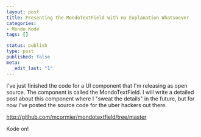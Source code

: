 ```yaml
--- 
layout: post
title: Presenting the MondoTextField with no Explanation Whatsoever
categories: 
- Mondo Kode
tags: []

status: publish
type: post
published: false
meta: 
  _edit_last: "1"
---
```

I've just finished the code for a UI component that I'm releasing as open source.  The component is called the MondoTextField.  I will write a detailed post about this component where I "sweat the details" in the future, but for now I've posted the source code for the uber hackers out there.

<a href="http://github.com/mcormier/mondotextfield/tree/master">http://github.com/mcormier/mondotextfield/tree/master</a>

Kode on!
